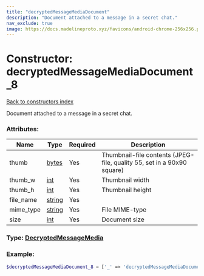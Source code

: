 ```yaml
---
title: "decryptedMessageMediaDocument"
description: "Document attached to a message in a secret chat."
nav_exclude: true
image: https://docs.madelineproto.xyz/favicons/android-chrome-256x256.png
---
```

# Constructor: decryptedMessageMediaDocument\_8  
[Back to constructors index](/API_docs/constructors/index.md)



Document attached to a message in a secret chat.

### Attributes:

| Name     |    Type       | Required | Description |
|----------|---------------|----------|-------------|
|thumb|[bytes](/API_docs/types/bytes.md) | Yes|Thumbnail-file contents (JPEG-file, quality 55, set in a 90x90 square)|
|thumb\_w|[int](/API_docs/types/int.md) | Yes|Thumbnail width|
|thumb\_h|[int](/API_docs/types/int.md) | Yes|Thumbnail height|
|file\_name|[string](/API_docs/types/string.md) | Yes|
|mime\_type|[string](/API_docs/types/string.md) | Yes|File MIME-type|
|size|[int](/API_docs/types/int.md) | Yes|Document size|



### Type: [DecryptedMessageMedia](/API_docs/types/DecryptedMessageMedia.md)


### Example:

```php
$decryptedMessageMediaDocument_8 = ['_' => 'decryptedMessageMediaDocument', 'thumb' => 'bytes', 'thumb_w' => int, 'thumb_h' => int, 'file_name' => 'string', 'mime_type' => 'string', 'size' => int];
```  
